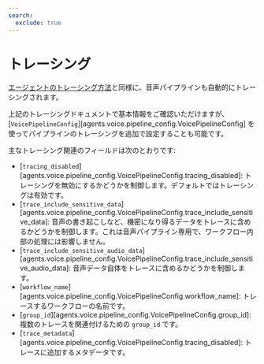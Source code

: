 ```yaml
---
search:
  exclude: true
---
```

# トレーシング

[エージェントのトレーシング方法](../tracing.md)と同様に、音声パイプラインも自動的にトレーシングされます。

上記のトレーシングドキュメントで基本情報をご確認いただけますが、[`VoicePipelineConfig`][agents.voice.pipeline_config.VoicePipelineConfig] を使ってパイプラインのトレーシングを追加で設定することも可能です。

主なトレーシング関連のフィールドは次のとおりです:

- [`tracing_disabled`][agents.voice.pipeline_config.VoicePipelineConfig.tracing_disabled]: トレーシングを無効にするかどうかを制御します。デフォルトではトレーシングは有効です。  
- [`trace_include_sensitive_data`][agents.voice.pipeline_config.VoicePipelineConfig.trace_include_sensitive_data]: 音声の書き起こしなど、機密になり得るデータをトレースに含めるかどうかを制御します。これは音声パイプライン専用で、ワークフロー内部の処理には影響しません。  
- [`trace_include_sensitive_audio_data`][agents.voice.pipeline_config.VoicePipelineConfig.trace_include_sensitive_audio_data]: 音声データ自体をトレースに含めるかどうかを制御します。  
- [`workflow_name`][agents.voice.pipeline_config.VoicePipelineConfig.workflow_name]: トレースするワークフローの名前です。  
- [`group_id`][agents.voice.pipeline_config.VoicePipelineConfig.group_id]: 複数のトレースを関連付けるための `group_id` です。  
- [`trace_metadata`][agents.voice.pipeline_config.VoicePipelineConfig.tracing_disabled]: トレースに追加するメタデータです。